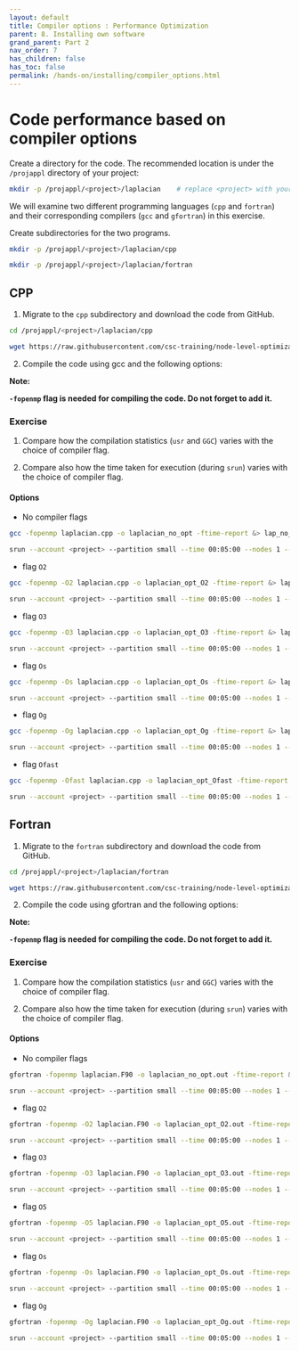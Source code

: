```yaml
---
layout: default
title: Compiler options : Performance Optimization
parent: 8. Installing own software
grand_parent: Part 2
nav_order: 7
has_children: false
has_toc: false
permalink: /hands-on/installing/compiler_options.html
---
```


# Code performance based on compiler options

Create a directory for the code. The recommended location is under the `/projappl` directory of your project:

```bash
mkdir -p /projappl/<project>/laplacian    # replace <project> with your CSC project, e.g. project_2001234
```

We will examine two different programming languages (`cpp` and `fortran`) and their corresponding compilers (`gcc` and `gfortran`) in this exercise. 

Create subdirectories for the two programs.

```bash
mkdir -p /projappl/<project>/laplacian/cpp

mkdir -p /projappl/<project>/laplacian/fortran
```

## CPP

1. Migrate to the `cpp` subdirectory and download the code from GitHub.

```bash
cd /projappl/<project>/laplacian/cpp

wget https://raw.githubusercontent.com/csc-training/node-level-optimization/master/math/solution/laplacian.cpp
```

2. Compile the code using gcc and the following options:
   
**Note:** 

**`-fopenmp` flag is needed for compiling the code. Do not forget to add it.**

### Exercise 

1. Compare how the compilation statistics (`usr` and `GGC`) varies with the choice of compiler flag.

2. Compare also how the time taken for execution (during `srun`) varies with the choice of compiler flag.

#### Options

- No compiler flags

```bash
gcc -fopenmp laplacian.cpp -o laplacian_no_opt -ftime-report &> lap_no_opt.log  # &> redirects the terminal output to the file 'lap_no_opt.log'. This is optional.

srun --account <project> --partition small --time 00:05:00 --nodes 1 --ntasks-per-node 1 --cpus-per-task 1 ./laplacian_no_opt &>> lap_no_opt.log   # &>> appends the terminal output to 'lap_no_opt.log'. This is optional.
```

- flag `O2`

```bash
gcc -fopenmp -O2 laplacian.cpp -o laplacian_opt_O2 -ftime-report &> lap_opt_O2.log

srun --account <project> --partition small --time 00:05:00 --nodes 1 --ntasks-per-node 1 --cpus-per-task 1 ./laplacian_opt_O2 &>> lap_opt_O2.log
```

- flag `O3`

```bash
gcc -fopenmp -O3 laplacian.cpp -o laplacian_opt_O3 -ftime-report &> lap_opt_O3.log

srun --account <project> --partition small --time 00:05:00 --nodes 1 --ntasks-per-node 1 --cpus-per-task 1 ./laplacian_opt_O3 &>> lap_opt_O3.log
```

- flag `Os`

```bash
gcc -fopenmp -Os laplacian.cpp -o laplacian_opt_Os -ftime-report &> lap_opt_Os.log

srun --account <project> --partition small --time 00:05:00 --nodes 1 --ntasks-per-node 1 --cpus-per-task 1 ./laplacian_opt_Os &>> lap_opt_Os.log
```

- flag `Og`

```bash
gcc -fopenmp -Og laplacian.cpp -o laplacian_opt_Og -ftime-report &> lap_opt_Og.log

srun --account <project> --partition small --time 00:05:00 --nodes 1 --ntasks-per-node 1 --cpus-per-task 1 ./laplacian_opt_Og &>> lap_opt_Og.log
```

- flag `Ofast`

```bash
gcc -fopenmp -Ofast laplacian.cpp -o laplacian_opt_Ofast -ftime-report &> lap_opt_Ofast.log

srun --account <project> --partition small --time 00:05:00 --nodes 1 --ntasks-per-node 1 --cpus-per-task 1 ./laplacian_opt_Ofast &>> lap_opt_Ofast.log
```


## Fortran

1. Migrate to the `fortran` subdirectory and download the code from GitHub.

```bash
cd /projappl/<project>/laplacian/fortran

wget https://raw.githubusercontent.com/csc-training/node-level-optimization/master/math/solution/laplacian.F90
```

2. Compile the code using gfortran and the following options:
   
**Note:** 

**`-fopenmp` flag is needed for compiling the code. Do not forget to add it.**

### Exercise 

1. Compare how the compilation statistics (`usr` and `GGC`) varies with the choice of compiler flag.

2. Compare also how the time taken for execution (during `srun`) varies with the choice of compiler flag.

#### Options

- No compiler flags

```bash
gfortran -fopenmp laplacian.F90 -o laplacian_no_opt.out -ftime-report &> lap_no_opt.log  

srun --account <project> --partition small --time 00:05:00 --nodes 1 --ntasks-per-node 1 --cpus-per-task 1 ./laplacian_no_opt.out &>> lap_no_opt.log  
```

- flag `O2`

```bash
gfortran -fopenmp -O2 laplacian.F90 -o laplacian_opt_O2.out -ftime-report &> lap_opt_O2.log

srun --account <project> --partition small --time 00:05:00 --nodes 1 --ntasks-per-node 1 --cpus-per-task 1 ./laplacian_opt_O2.out &>> lap_opt_O2.log
```

- flag `O3`

```bash
gfortran -fopenmp -O3 laplacian.F90 -o laplacian_opt_O3.out -ftime-report &> lap_opt_O3.log

srun --account <project> --partition small --time 00:05:00 --nodes 1 --ntasks-per-node 1 --cpus-per-task 1 ./laplacian_opt_O3.out &>> lap_opt_O3.log
```

- flag `O5`

```bash
gfortran -fopenmp -O5 laplacian.F90 -o laplacian_opt_O5.out -ftime-report &> lap_opt_O5.log

srun --account <project> --partition small --time 00:05:00 --nodes 1 --ntasks-per-node 1 --cpus-per-task 1 ./laplacian_opt_O5.out &>> lap_opt_O5.log
```

- flag `Os`

```bash
gfortran -fopenmp -Os laplacian.F90 -o laplacian_opt_Os.out -ftime-report &> lap_opt_Os.log

srun --account <project> --partition small --time 00:05:00 --nodes 1 --ntasks-per-node 1 --cpus-per-task 1 ./laplacian_opt_Os.out &>> lap_opt_Os.log
```

- flag `Og`

```bash
gfortran -fopenmp -Og laplacian.F90 -o laplacian_opt_Og.out -ftime-report &> lap_opt_Og.log

srun --account <project> --partition small --time 00:05:00 --nodes 1 --ntasks-per-node 1 --cpus-per-task 1 ./laplacian_opt_Og.out &>> lap_opt_Og.log
```
